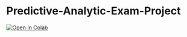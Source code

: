 # Predictive-Analytic-Exam-Project

[![Open In Colab](https://colab.research.google.com/assets/colab-badge.svg)](https://colab.research.google.com/drive/1dO_24Kld4y17-pv2wdHgLKduHff8N2mO?usp=sharing)
